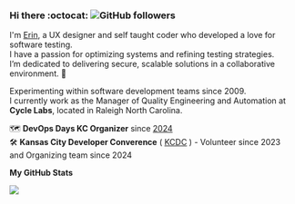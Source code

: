 ### **Hi there** :octocat: ![GitHub followers](https://img.shields.io/github/followers/exc304?style=social) 

I'm [Erin](https://linkedin.com/in/erin-crise), a UX designer and self taught coder who developed a love for software testing.  
I have a passion for optimizing systems and refining testing strategies.  
I’m dedicated to delivering secure, scalable solutions in a collaborative environment. 🚀  

Experimenting within software development teams since 2009.   
I currently work as the Manager of Quality Engineering and Automation at **Cycle Labs**, located in Raleigh North Carolina.

🗺️ **DevOps Days KC Organizer** since [2024](https://devopsdays.org/events/2024-kansas-city/welcome/)  
🛠️ **Kansas City Developer Converence** ( [KCDC](https://www.kcdc.info/) ) - Volunteer since 2023 and Organizing team since 2024

**My GitHub Stats**
<p align="left"><img src="https://github-readme-stats.vercel.app/api/top-langs/?username=exc304&layout=compact&theme=react"/></p>
